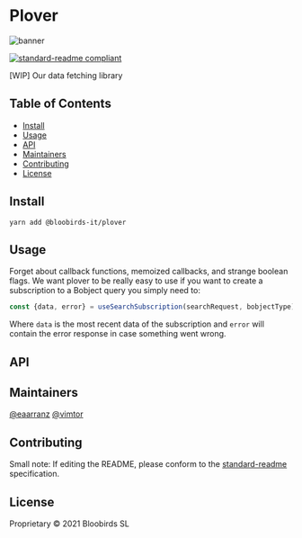 # Plover

![banner](plover-logo.png)

[![standard-readme compliant](https://img.shields.io/badge/standard--readme-OK-green.svg?style=flat-square)](https://github.com/RichardLitt/standard-readme)

[WIP] Our data fetching library

## Table of Contents

- [Install](#install)
- [Usage](#usage)
- [API](#api)
- [Maintainers](#maintainers)
- [Contributing](#contributing)
- [License](#license)

## Install

```
yarn add @bloobirds-it/plover
```

## Usage

Forget about callback functions, memoized callbacks, and strange boolean flags. We want plover to be really easy to use
if you want to create a subscription to a Bobject query you simply need to:

```js
const {data, error} = useSearchSubscription(searchRequest, bobjectType);
```

Where `data` is the most recent data of the subscription and `error` will contain the error response in case something
went wrong.

## API

## Maintainers

[@eaarranz](https://github.com/eaarranz)
[@vimtor](https://github.com/vimtor)

## Contributing

Small note: If editing the README, please conform to
the [standard-readme](https://github.com/RichardLitt/standard-readme) specification.

## License

Proprietary © 2021 Bloobirds SL

